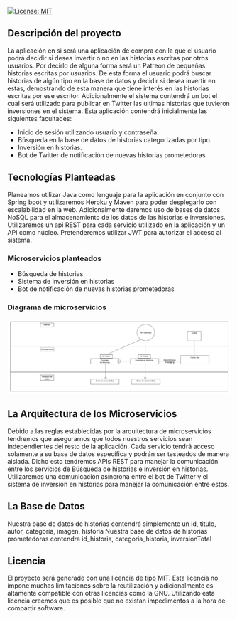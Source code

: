 [![License: MIT](https://img.shields.io/badge/License-MIT-yellow.svg)](https://opensource.org/licenses/MIT)

## Descripción del proyecto

La aplicación en si será una aplicación de compra con la que el usuario podrá decidir si desea invertir o no en las historias escritas por otros usuarios. Por decirlo de alguna forma será un Patreon de pequeñas historias escritas por usuarios. De esta forma el usuario podrá buscar historias de algún tipo en la base de datos y decidir si desea invertir en estas, demostrando de esta manera que tiene interés en las historias escritas por ese escritor. Adicionalmente el sistema contendrá un bot el cual será utilizado para publicar en Twitter las ultimas historias que tuvieron inversiones en el sistema.
Esta aplicación contendrá inicialmente las siguientes facultades:
 * Inicio de sesión utilizando usuario y contraseña.
 * Búsqueda en la base de datos de historias categorizadas por tipo.
 * Inversión en historias.
 * Bot de Twitter de notificación de nuevas historias prometedoras.
 
## Tecnologías Planteadas

Planeamos utilizar Java como lenguaje para la aplicación en conjunto con Spring boot y utilizaremos Heroku y Maven para poder desplegarlo con escalabilidad en la web. Adicionalmente daremos uso de bases de datos NoSQL para el almacenamiento de los datos de las historias e inversiones. Utilizaremos un api REST para cada servicio utilizado en la aplicación y un API como núcleo. Pretenderemos utilizar JWT para autorizar el acceso al sistema.

### Microservicios planteados

 * Búsqueda de historias
 * Sistema de inversión en historias
 * Bot de notificación de nuevas historias prometedoras

### Diagrama de microservicios 

![Microservicios]( https://raw.githubusercontent.com/OscarRubioGarcia/CCProyecto/master/docs/Representacion-microservicios-V0.2.jpg )

## La Arquitectura de los Microservicios

Debido a las reglas establecidas por la arquitectura de microservicios tendremos que asegurarnos que todos nuestros servicios sean independientes del resto de la aplicación. Cada servicio tendrá acceso solamente a su base de datos específica y podrán ser testeados de manera aislada. 
Dicho esto tendremos APIs REST para manejar la comunicación entre los servicios de Búsqueda de historias e inversión en historias. Utilizaremos una comunicación asíncrona entre el bot de Twitter y el sistema de inversión en historias para manejar la comunicación entre estos.

## La Base de Datos

Nuestra base de datos de historias contendrá simplemente un id, titulo, autor, categoría, imagen, historia
Nuestra base de datos de historias prometedoras contendra id_historia, categoria_historia, inversionTotal

## Licencia

El proyecto será generado con una licencia de tipo MIT. Esta licencia no impone muchas limitaciones sobre la reutilización y adicionalmente es altamente compatible con otras licencias como la GNU. Utilizando esta licencia creemos que es posible que no existan impedimentos a la hora de compartir software.


